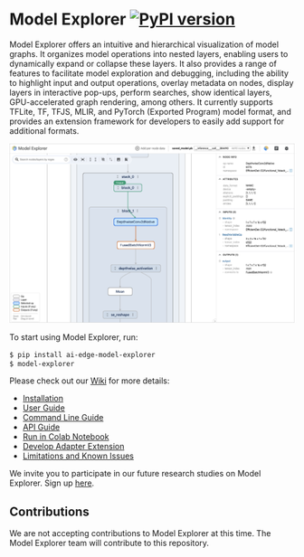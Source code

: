 # Model Explorer [![PyPI version](https://badge.fury.io/py/ai-edge-model-explorer.svg)](https://badge.fury.io/py/ai-edge-model-explorer)

Model Explorer offers an intuitive and hierarchical visualization of model
graphs. It organizes model operations into nested layers, enabling users to
dynamically expand or collapse these layers. It also provides a range of
features to facilitate model exploration and debugging, including the ability to
highlight input and output operations, overlay metadata on nodes, display layers
in interactive pop-ups, perform searches, show identical layers, GPU-accelerated
graph rendering, among others. It currently supports TFLite, TF, TFJS, MLIR, and
PyTorch (Exported Program) model format, and provides an extension framework for
developers to easily add support for additional formats.

<img width="890" alt="Home page screenshot" src="screenshots/main_ui.png">

<br>

To start using Model Explorer, run:

```shell
$ pip install ai-edge-model-explorer
$ model-explorer
```


Please check out our [Wiki](https://github.com/google-ai-edge/model-explorer/wiki) for
more details:

- [Installation](https://github.com/google-ai-edge/model-explorer/wiki/1.-Installation)
- [User Guide](https://github.com/google-ai-edge/model-explorer/wiki/2.-User-Guide)
- [Command Line Guide](https://github.com/google-ai-edge/model-explorer/wiki/3.-Command-Line-Guide)
- [API Guide](https://github.com/google-ai-edge/model-explorer/wiki/4.-API-Guide)
- [Run in Colab Notebook](https://github.com/google-ai-edge/model-explorer/wiki/5.-Run-in-Colab-Notebook)
- [Develop Adapter Extension](https://github.com/google-ai-edge/model-explorer/wiki/6.-Develop-Adapter-Extension)
- [Limitations and Known Issues](https://github.com/google-ai-edge/model-explorer/wiki/7.-Limitations-and-Known-Issues)

We invite you to participate in our future research studies on Model Explorer. Sign up [here](https://docs.google.com/forms/d/e/1FAIpQLScGOkQOIKmIzkt3P0ywhSfwbl-TRb2epEV5J8NTXEesZqc3vw/viewform).

## Contributions

We are not accepting contributions to Model Explorer at this time. The Model Explorer team will contribute to this repository.
